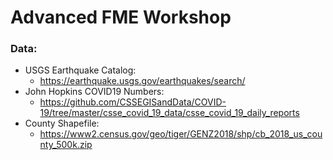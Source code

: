# Advanced FME Workshop

### Data:
- USGS Earthquake Catalog:
  - https://earthquake.usgs.gov/earthquakes/search/
- John Hopkins COVID19 Numbers:
  - https://github.com/CSSEGISandData/COVID-19/tree/master/csse_covid_19_data/csse_covid_19_daily_reports
- County Shapefile:
  - https://www2.census.gov/geo/tiger/GENZ2018/shp/cb_2018_us_county_500k.zip
  
